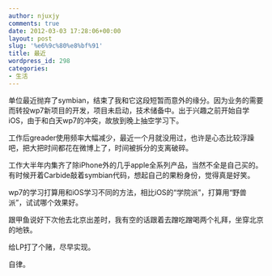```yaml
---
author: njuxjy
comments: true
date: 2012-03-03 17:28:06+00:00
layout: post
slug: '%e6%9c%80%e8%bf%91'
title: 最近
wordpress_id: 298
categories:
- 生活
---
```


单位最近抛弃了symbian，结束了我和它这段短暂而意外的缘分。因为业务的需要而转投wp7新项目的开发，项目未启动，技术储备中。出于兴趣之前开始自学iOS，由于和白天wp7的冲突，故放到晚上抽空学习下。

工作后greader使用频率大幅减少，最近一个月就没用过，也许是心态比较浮躁吧，把大把时间都花在微博上了，时间被拆分的支离破碎。

工作大半年内集齐了除iPhone外的几乎apple全系列产品，当然不全是自己买的。有时候开着Carbide敲着symbian代码，想起自己的果粉身份，觉得真是好笑。

wp7的学习打算用和iOS学习不同的方法，相比iOS的“学院派”，打算用“野兽派”，试试哪个效果好。

跟甲鱼说好下次他去北京出差时，我有空的话跟着去蹭吃蹭喝两个礼拜，坐穿北京的地铁。

给LP打了个赌，尽早实现。

自律。
